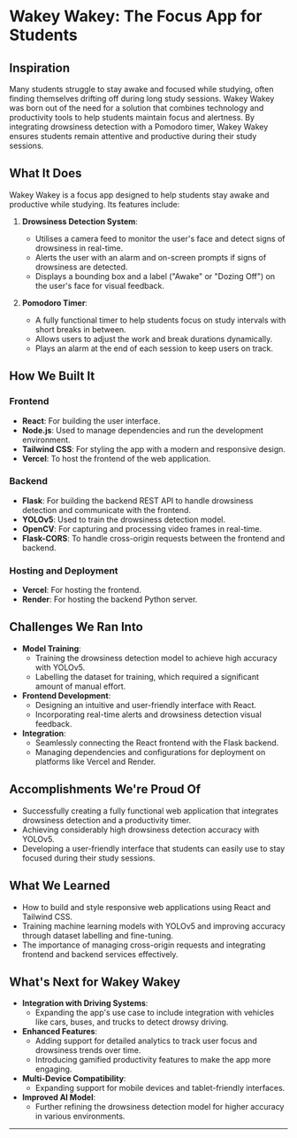 # Wakey Wakey: The Focus App for Students

## Inspiration
Many students struggle to stay awake and focused while studying, often finding themselves drifting off during long study sessions. Wakey Wakey was born out of the need for a solution that combines technology and productivity tools to help students maintain focus and alertness. By integrating drowsiness detection with a Pomodoro timer, Wakey Wakey ensures students remain attentive and productive during their study sessions.

## What It Does
Wakey Wakey is a focus app designed to help students stay awake and productive while studying. Its features include:

1. **Drowsiness Detection System**:
   - Utilises a camera feed to monitor the user's face and detect signs of drowsiness in real-time.
   - Alerts the user with an alarm and on-screen prompts if signs of drowsiness are detected.
   - Displays a bounding box and a label ("Awake" or "Dozing Off") on the user's face for visual feedback.

2. **Pomodoro Timer**:
   - A fully functional timer to help students focus on study intervals with short breaks in between.
   - Allows users to adjust the work and break durations dynamically.
   - Plays an alarm at the end of each session to keep users on track.

## How We Built It
### Frontend
- **React**: For building the user interface.
- **Node.js**: Used to manage dependencies and run the development environment.
- **Tailwind CSS**: For styling the app with a modern and responsive design.
- **Vercel**: To host the frontend of the web application.

### Backend
- **Flask**: For building the backend REST API to handle drowsiness detection and communicate with the frontend.
- **YOLOv5**: Used to train the drowsiness detection model.
- **OpenCV**: For capturing and processing video frames in real-time.
- **Flask-CORS**: To handle cross-origin requests between the frontend and backend.

### Hosting and Deployment
- **Vercel**: For hosting the frontend.
- **Render**: For hosting the backend Python server.

## Challenges We Ran Into
- **Model Training**:
  - Training the drowsiness detection model to achieve high accuracy with YOLOv5.
  - Labelling the dataset for training, which required a significant amount of manual effort.
- **Frontend Development**:
  - Designing an intuitive and user-friendly interface with React.
  - Incorporating real-time alerts and drowsiness detection visual feedback.
- **Integration**:
  - Seamlessly connecting the React frontend with the Flask backend.
  - Managing dependencies and configurations for deployment on platforms like Vercel and Render.

## Accomplishments We're Proud Of
- Successfully creating a fully functional web application that integrates drowsiness detection and a productivity timer.
- Achieving considerably high drowsiness detection accuracy with YOLOv5.
- Developing a user-friendly interface that students can easily use to stay focused during their study sessions.

## What We Learned
- How to build and style responsive web applications using React and Tailwind CSS.
- Training machine learning models with YOLOv5 and improving accuracy through dataset labelling and fine-tuning.
- The importance of managing cross-origin requests and integrating frontend and backend services effectively.

## What's Next for Wakey Wakey
- **Integration with Driving Systems**:
  - Expanding the app's use case to include integration with vehicles like cars, buses, and trucks to detect drowsy driving.
- **Enhanced Features**:
  - Adding support for detailed analytics to track user focus and drowsiness trends over time.
  - Introducing gamified productivity features to make the app more engaging.
- **Multi-Device Compatibility**:
  - Expanding support for mobile devices and tablet-friendly interfaces.
- **Improved AI Model**:
  - Further refining the drowsiness detection model for higher accuracy in various environments.

---
